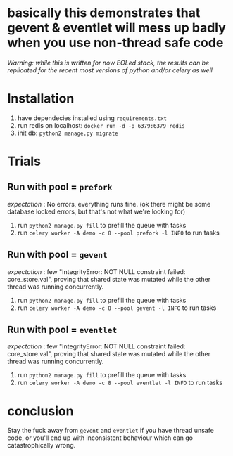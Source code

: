 # basically this demonstrates that gevent & eventlet will mess up badly when you use non-thread safe code

###### Warning: while this is written for now EOLed stack, the results can be replicated for the recent most versions of python and/or celery as well


# Installation
1. have dependecies installed using `requirements.txt`
2. run redis on localhost: `docker run -d -p 6379:6379 redis`
3. init db: `python2 manage.py migrate`


# Trials
## Run with pool = `prefork`

*expectation* : No errors, everything runs fine. (ok there might be some database locked errors, but that's not what we're looking for)

1. run `python2 manage.py fill` to prefill the queue with tasks
2. run `celery worker -A demo -c 8 --pool prefork -l INFO` to run tasks


## Run with pool = `gevent`

*expectation* : few "IntegrityError: NOT NULL constraint failed: core_store.val", proving that shared state was mutated while the other thread was running concurrently.

1. run `python2 manage.py fill` to prefill the queue with tasks
2. run `celery worker -A demo -c 8 --pool gevent -l INFO` to run tasks


## Run with pool = `eventlet`

*expectation* : few "IntegrityError: NOT NULL constraint failed: core_store.val", proving that shared state was mutated while the other thread was running concurrently.

1. run `python2 manage.py fill` to prefill the queue with tasks
2. run `celery worker -A demo -c 8 --pool eventlet -l INFO` to run tasks


# conclusion

Stay the fuck away from `gevent` and `eventlet` if you have thread unsafe code, or you'll end up with inconsistent behaviour which can go catastrophically wrong.
